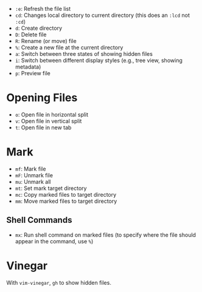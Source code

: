 - `:e`: Refresh the file list
- `cd`: Changes local directory to current directory (this does an `:lcd` not `:cd`)
- `d`: Create directory
- `D`: Delete file
- `R`: Rename (or move) file
- `%`: Create a new file at the current directory
- `a`: Switch between three states of showing hidden files
- `i`: Switch between different display styles (e.g., tree view, showing metadata)
- `p`: Preview file

# Opening Files

- `o`: Open file in horizontal split
- `v`: Open file in vertical split
- `t`: Open file in new tab

# Mark

- `mf`: Mark file
- `mF`: Unmark file
- `mu`: Unmark all
- `mt`: Set mark target directory
- `mc`: Copy marked files to target directory
- `mm`: Move marked files to target directory

## Shell Commands

- `mx`: Run shell command on marked files (to specify where the file should appear in the command, use `%`)

# Vinegar

With `vim-vinegar`, `gh` to show hidden files.
